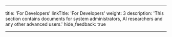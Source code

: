 <!--lint disable maximum-heading-length-->

---

title: 'For Developers'
linkTitle: 'For Developers'
weight: 3
description: 'This section contains documents for system administrators, AI researchers and any other advanced users.'
hide_feedback: true

---
